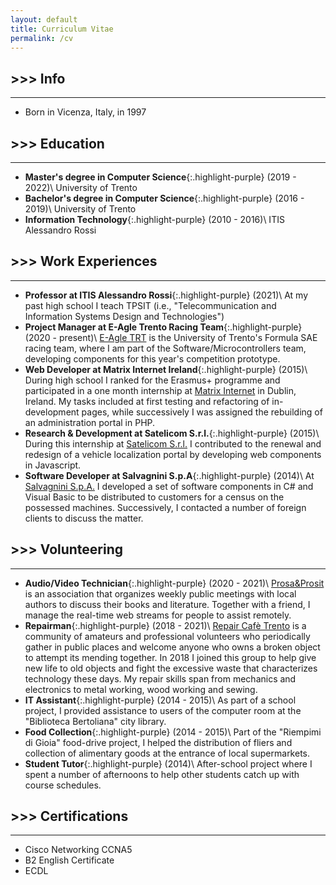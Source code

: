 ```yaml
---
layout: default
title: Curriculum Vitae
permalink: /cv
---
```


## \>>> Info
---
- Born in Vicenza, Italy, in 1997

## \>>> Education
---
- **Master's degree in Computer Science**{:.highlight-purple} (2019 - 2022)\\
    University of Trento
- **Bachelor's degree in Computer Science**{:.highlight-purple} (2016 - 2019)\\
    University of Trento
- **Information Technology**{:.highlight-purple} (2010 - 2016)\\
    ITIS Alessandro Rossi

## \>>> Work Experiences
---
- **Professor at ITIS Alessandro Rossi**{:.highlight-purple} (2021)\\
    At my past high school I teach TPSIT (i.e., "Telecommunication and Information Systems Design and Technologies")
- **Project Manager at E-Agle Trento Racing Team**{:.highlight-purple} (2020 - present)\\
    [E-Agle TRT](https://eagletrt.it/) is the University of Trento's Formula SAE racing team, where I am part of the Software/Microcontrollers team, developing components for this year's competition prototype.
- **Web Developer at Matrix Internet Ireland**{:.highlight-purple} (2015)\\
    During high school I ranked for the Erasmus+ programme and participated in a one month internship at [Matrix Internet](https://www.matrixinternet.ie/) in Dublin, Ireland. My tasks included at first testing and refactoring of in-development pages, while successively I was assigned the rebuilding of an administration portal in PHP.
- **Research & Development at Satelicom S.r.l.**{:.highlight-purple} (2015)\\
    During this internship at [Satelicom S.r.l.](https://about.satelicom.com/) I contributed to the renewal and redesign of a vehicle localization portal by developing web components in Javascript.
- **Software Developer at Salvagnini S.p.A**{:.highlight-purple} (2014)\\
    At [Salvagnini S.p.A.](https://www.salvagninigroup.com/) I developed a set of software components in C# and Visual Basic to be distributed to customers for a census on the possessed machines. Successively, I contacted a number of foreign clients to discuss the matter.

## \>>> Volunteering
---
- **Audio/Video Technician**{:.highlight-purple} (2020 - 2021)\\
    [Prosa&Prosit](https://www.facebook.com/ProsaProsit-626753044509484/) is an association that organizes weekly public meetings with local authors to discuss their books and literature. Together with a friend, I manage the real-time web streams for people to assist remotely.
- **Repairman**{:.highlight-purple} (2018 - 2021)\\
    [Repair Cafè Trento](https://therestartproject.org/groups/restarters-trento/) is a community of amateurs and professional volunteers who periodically gather in public places and welcome anyone who owns a broken object to attempt its mending together. In 2018 I joined this group to help give new life to old objects and fight the excessive waste that characterizes technology these days. My repair skills span from mechanics and electronics to metal working, wood working and sewing.
- **IT Assistant**{:.highlight-purple} (2014 - 2015)\\
    As part of a school project, I provided assistance to users of the computer room at the "Biblioteca Bertoliana" city library.
- **Food Collection**{:.highlight-purple} (2014 - 2015)\\
    Part of the "Riempimi di Gioia" food-drive project, I helped the distribution of fliers and collection of alimentary goods at the entrance of local supermarkets.
- **Student Tutor**{:.highlight-purple} (2014)\\
    After-school project where I spent a number of afternoons to help other students catch up with course schedules.

## \>>> Certifications
---
- Cisco Networking CCNA5
- B2 English Certificate
- ECDL
